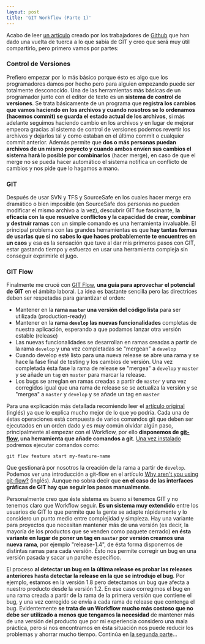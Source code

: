 ```yaml
---
layout: post
title: 'GIT Workflow (Parte 1)'
---
```


Acabo de leer [un artículo][1] creado por los trabajadores de [Github][2] que han dado una vuelta de tuerca a lo que sabía de GIT y creo que será muy útil compartirlo, pero primero vamos por partes:

### Control de Versiones

Prefiero empezar por lo más básico porque ésto es algo que los programadores damos por hecho pero para alguien empezando puede ser totalmente desconocido. Una de las herramientas más básicas de un programador junto con el editor de texto es un **sistema de control de versiones**. Se trata básicamente de un programa que **registra los cambios que vamos haciendo en los archivos y cuando nosotros se lo ordenamos (hacemos commit) se guarda el estado actual de los archivos**, si más adelante seguimos haciendo cambio en los archivos y en lugar de mejorar empeora gracias al sistema de control de versiones podemos revertir los archivos y dejarlos tal y como estaban en el último commit o cualquier commit anterior. Además permite que **dos o más personas puedan archivos de un mismo proyecto y cuando ambos envíen sus cambios el sistema hará lo posible por combinarlos** (hacer merge), en caso de que el merge no se pueda hacer automático el sistema notifica un conflicto de cambios y nos pide que lo hagamos a mano.

<!--more Seguir leyendo → -->

### GIT

Después de usar SVN y TFS y SourceSafe en los cuales hacer merge era dramático o bien imposible (en SourceSafe dos personas no pueden modificar el mismo archivo a la vez), descubrir GIT fue fascinante, **la eficacia con la que resuelve conflictos y la capacidad de crear, combinar y destruir ramas** con un simple comando es una herramienta invaluable. El principal problema con las grandes herramientas es que **hay tantas formas de usarlas que si no sabes lo que haces probablemente te encuentres en un caos** y esa es la sensación que tuve al dar mis primeros pasos con GIT, estar gastando tiempo y esfuerzo en usar una herramienta compleja sin conseguir exprimirle el jugo.

### GIT Flow

Finalmente me crucé con [GIT Flow][3], **una guía para aprovechar el potencial de GIT** en el ámbito laboral. La idea es bastante sencilla pero las directrices deben ser respetadas para garantizar el orden:

*   Mantener en la **rama `master` una versión del código lista** para ser utilizada (production-ready)
*   Mantener en la **rama `develop` las nuevas funcionalidades** completas de nuestra aplicación, esperando a que podamos lanzar otra versión estable (release)
*   Las nuevas funcionalidades se desarrollan en ramas creadas a partir de la rama `develop` y una vez completadas se "mergean" a `develop`
*   Cuando develop esté listo para una nueva release se abre una rama y se hace la fase final de testing y los cambios de versión. Una vez completada ésta fase la rama de release se "mergea" a `develop` y `master` y se añade un `tag` en `master` para marcar la release.
*   Los bugs se arreglan en ramas creadas a partir de `master` y una vez corregidos igual que una rama de release se se actualiza la versión y se "mergea" a `master` y `develop` y se añade un tag en `master`

Para una explicación más detallada recomiendo leer el [artículo original][3] (inglés) ya que lo explica mucho mejor de lo que yo podría. Cada una de éstas operaciones está compuesta de varios comandos git que deben ser ejecutados en un orden dado y es muy común olvidar algún paso, principalmente al empezar con el Workflow, por ello **disponemos de [git-flow][4], una herramienta que añade comandos a git**. [Una vez instalado][5] podremos ejecutar comandos como:

    git flow feature start my-feature-name


Que gestionará por nosotros la creación de la rama a partir de `develop`. Podemos ver una introducción a git-flow en el artículo [Why aren't you using git-flow?][6] (ingĺés). Aunque no sobra decir que **en el caso de las interfaces gráficas de GIT hay que seguir los pasos manualmente**.

Personalmente creo que éste sistema es bueno si tenemos GIT y no tenemos claro que Workflow seguir. **Es un sistema muy extendido** entre los usuarios de GIT lo que permite que la gente se adapte rápidamente y lo considero un punto medio entre complejidad y simpleza. Hay una variante para proyectos que necesitan mantener más de una versión (es decir, la mayoría de los productos que se venden como paquete cerrado) **en ésta variante en lugar de poner un tag en `master` por versión creamos una nueva rama**, por ejemplo "release-1.4", de ésta forma disponemos de distintas ramas para cada versión. Ésto nos permite corregir un bug en una versión pasada y sacar un parche específico.

El proceso **al detectar un bug en la última release es probar las releases anteriores hasta detectar la release en la que se introdujo el bug**. Por ejemplo, estamos en la versión 1.8 pero detectamos un bug que afecta a nuestro producto desde la versión 1.2. En ese caso corregimos el bug en una rama creada a partir de la rama de la primera versión que contiene el bug, y una vez corregido se envía a cada rama de release que contenga el bug. Evidentemente **se trata de un Workflow mucho más costoso que no debe ser utilizado a menos que tengamos la necesidad** de mantener más de una versión del producto que por mi experiencia considero una mala práctica, pero si nos encontramos en ésta situación nos puede reducir los problemas y ahorrar mucho tiempo. Continúa en [la segunda parte][7]...

 [1]: http://scottchacon.com/2011/08/31/github-flow.html
 [2]: http://www.github.com
 [3]: http://nvie.com/posts/a-successful-git-branching-model/
 [4]: https://github.com/nvie/gitflow
 [5]: https://github.com/nvie/gitflow/wiki/Installation
 [6]: http://jeffkreeftmeijer.com/2010/why-arent-you-using-git-flow/
 [7]: http://www.amatiasq.com/2012/12/git-workflow-flujo-de-trabajo-parte-2/ "GIT Workflow (Flujo de trabajo) (Parte 2)"
